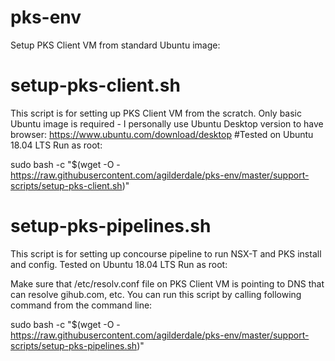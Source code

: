 # pks-env

Setup PKS Client VM from standard Ubuntu image:

# setup-pks-client.sh

This script is for setting up PKS Client VM from the scratch.
Only basic Ubuntu image is required - I personally use Ubuntu Desktop version to have browser:
https://www.ubuntu.com/download/desktop
#Tested on Ubuntu 18.04 LTS
Run as root:

sudo bash -c "$(wget -O - https://raw.githubusercontent.com/agilderdale/pks-env/master/support-scripts/setup-pks-client.sh)"

# setup-pks-pipelines.sh

This script is for setting up concourse pipeline to run NSX-T and PKS install and config.
Tested on Ubuntu 18.04 LTS
Run as root:

Make sure that /etc/resolv.conf file on PKS Client VM is pointing to DNS that can resolve gihub.com, etc.
You can run this script by calling following command from the command line:

sudo bash -c "$(wget -O - https://raw.githubusercontent.com/agilderdale/pks-env/master/support-scripts/setup-pks-pipelines.sh)"

